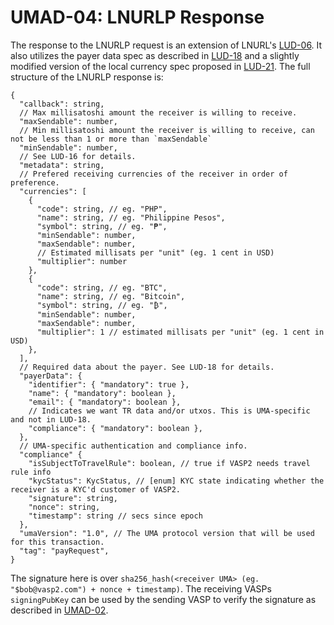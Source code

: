 # UMAD-04: LNURLP Response

The response to the LNURLP request is an extension of LNURL's [LUD-06](https://github.com/lnurl/luds/blob/luds/06.md). It also utilizes the payer data spec as described in [LUD-18](https://github.com/lnurl/luds/blob/luds/18.md) and a slightly modified version of the local currency spec proposed in [LUD-21](https://github.com/lnurl/luds/pull/207). The full structure of the LNURLP response is:

```
{
  "callback": string,
  // Max millisatoshi amount the receiver is willing to receive.
  "maxSendable": number,
  // Min millisatoshi amount the receiver is willing to receive, can not be less than 1 or more than `maxSendable`
  "minSendable": number,
  // See LUD-16 for details.
  "metadata": string,
  // Prefered receiving currencies of the receiver in order of preference.
  "currencies": [
    {
      "code": string, // eg. "PHP",
      "name": string, // eg. "Philippine Pesos",
      "symbol": string, // eg. "₱",
      "minSendable": number,
      "maxSendable": number,
      // Estimated millisats per "unit" (eg. 1 cent in USD)
      "multiplier": number
    },
    {
      "code": string, // eg. "BTC",
      "name": string, // eg. "Bitcoin",
      "symbol": string, // eg. "₿",
      "minSendable": number,
      "maxSendable": number,
      "multiplier": 1 // estimated millisats per "unit" (eg. 1 cent in USD)
    },
  ],
  // Required data about the payer. See LUD-18 for details.
  "payerData": {
    "identifier": { "mandatory": true },
    "name": { "mandatory": boolean },
    "email": { "mandatory": boolean },
    // Indicates we want TR data and/or utxos. This is UMA-specific and not in LUD-18. 
    "compliance": { "mandatory": boolean },
  },
  // UMA-specific authentication and compliance info.
  "compliance" {
    "isSubjectToTravelRule": boolean, // true if VASP2 needs travel rule info
    "kycStatus": KycStatus, // [enum] KYC state indicating whether the receiver is a KYC'd customer of VASP2.
    "signature": string,
    "nonce": string,
    "timestamp": string // secs since epoch
  },
  "umaVersion": "1.0", // The UMA protocol version that will be used for this transaction.
  "tag": "payRequest",
}
```

The signature here is over `sha256_hash(<receiver UMA> (eg. "$bob@vasp2.com") + nonce + timestamp)`. The receiving VASPs `signingPubKey` can be used by the sending VASP to verify the signature as described in [UMAD-02](/umad-02-keys-and-authentication.md).
